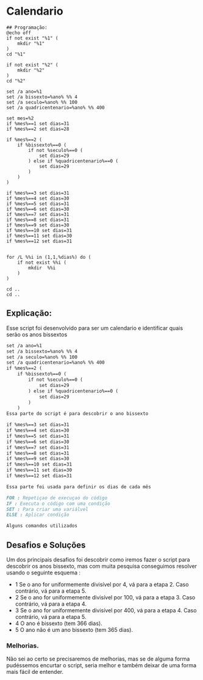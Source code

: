 # Calendario

```
## Programação:
@echo off
if not exist "%1" (
    mkdir "%1"
) 
cd "%1"

if not exist "%2" (
    mkdir "%2"
)
cd "%2"

set /a ano=%1
set /a bissexto=%ano% %% 4
set /a seculo=%ano% %% 100
set /a quadricentenario=%ano% %% 400

set mes=%2
if %mes%==1 set dias=31
if %mes%==2 set dias=28 

if %mes%==2 (
    if %bissexto%==0 (
        if not %seculo%==0 (
            set dias=29
        ) else if %quadricentenario%==0 (
            set dias=29
        )
    )
)

if %mes%==3 set dias=31
if %mes%==4 set dias=30
if %mes%==5 set dias=31
if %mes%==6 set dias=30
if %mes%==7 set dias=31
if %mes%==8 set dias=31
if %mes%==9 set dias=30
if %mes%==10 set dias=31
if %mes%==11 set dias=30
if %mes%==12 set dias=31


for /L %%i in (1,1,%dias%) do (
    if not exist %%i (
        mkdir  %%i
    )
)

cd ..
cd ..

```
## Explicação:
Esse script foi desenvolvido para ser um calendario e identificar quais serão os anos bissextos

```markdown
set /a ano=%1
set /a bissexto=%ano% %% 4
set /a seculo=%ano% %% 100
set /a quadricentenario=%ano% %% 400
if %mes%==2 (
    if %bissexto%==0 (
        if not %seculo%==0 (
            set dias=29
        ) else if %quadricentenario%==0 (
            set dias=29
        )
    )
Essa parte do script é para descobrir o ano bissexto
```

```markdown
if %mes%==3 set dias=31
if %mes%==4 set dias=30
if %mes%==5 set dias=31
if %mes%==6 set dias=30
if %mes%==7 set dias=31
if %mes%==8 set dias=31
if %mes%==9 set dias=30
if %mes%==10 set dias=31
if %mes%==11 set dias=30
if %mes%==12 set dias=31

Essa parte foi usada para definir os dias de cada mês
```

```markdown
FOR : Repetiçao de execuçao do código 
IF : Executa o código com uma condição
SET : Para criar uma variálvel
ELSE : Aplicar condição

Alguns comandos utilizados
```

## Desafios e Soluções
Um dos principais desafios foi descobrir como iremos fazer o script para descobrir os anos bissexto, mas com muita pesquisa conseguimos resolver usando o seguinte esquema : 
- 1  Se o ano for uniformemente divisível por 4, vá para a etapa 2. Caso contrário, vá para a etapa 5.
- 2  Se o ano for uniformemente divisível por 100, vá para a etapa 3. Caso contrário, vá para a etapa 4.
- 3  Se o ano for uniformemente divisível por 400, vá para a etapa 4. Caso contrário, vá para a etapa 5.
- 4  O ano é bissexto (tem 366 dias).
- 5  O ano não é um ano bissexto (tem 365 dias).

### Melhorias.
Não sei ao certo se precisaremos de melhorias, mas se de alguma forma pudéssemos encurtar o script, seria melhor e também deixar de uma forma mais fácil de entender.

